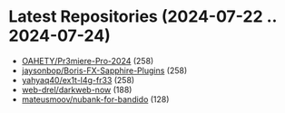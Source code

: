 # Latest Repositories (2024-07-22 .. 2024-07-24)

- [OAHETY/Pr3miere-Pro-2024](https://github.com/OAHETY/Pr3miere-Pro-2024) (258)
- [jaysonbop/Boris-FX-Sapphire-Plugins](https://github.com/jaysonbop/Boris-FX-Sapphire-Plugins) (258)
- [yahyaq40/ex1t-l4g-fr33](https://github.com/yahyaq40/ex1t-l4g-fr33) (258)
- [web-drel/darkweb-now](https://github.com/web-drel/darkweb-now) (188)
- [mateusmoov/nubank-for-bandido](https://github.com/mateusmoov/nubank-for-bandido) (128)
